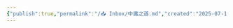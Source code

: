```yaml
---
{"publish":true,"permalink":"/📥 Inbox/中庸之道.md","created":"2025-07-10","modified":"2025-07-10","published":"2025-07-10T22:30:47.932+08:00","cssclasses":""}
---
```


